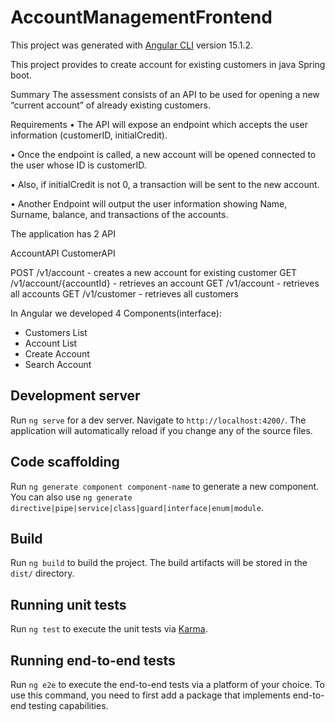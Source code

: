# AccountManagementFrontend

This project was generated with [Angular CLI](https://github.com/angular/angular-cli) version 15.1.2.

This project provides to create account for existing customers in java Spring boot.

Summary The assessment consists of an API to be used for opening a new “current account” of already existing customers.

Requirements 
• The API will expose an endpoint which accepts the user information (customerID, initialCredit).

• Once the endpoint is called, a new account will be opened connected to the user whose ID is customerID.

• Also, if initialCredit is not 0, a transaction will be sent to the new account.

• Another Endpoint will output the user information showing Name, Surname, balance, and transactions of the accounts.

The application has 2 API

AccountAPI 
CustomerAPI

POST /v1/account - creates a new account for existing customer
GET /v1/account/{accountId} - retrieves an account
GET /v1/account - retrieves all accounts
GET /v1/customer - retrieves all customers

In Angular we developed 4 Components(interface):
- Customers List
- Account List
- Create Account
- Search Account

## Development server

Run `ng serve` for a dev server. Navigate to `http://localhost:4200/`. The application will automatically reload if you change any of the source files.

## Code scaffolding

Run `ng generate component component-name` to generate a new component. You can also use `ng generate directive|pipe|service|class|guard|interface|enum|module`.

## Build

Run `ng build` to build the project. The build artifacts will be stored in the `dist/` directory.

## Running unit tests

Run `ng test` to execute the unit tests via [Karma](https://karma-runner.github.io).

## Running end-to-end tests

Run `ng e2e` to execute the end-to-end tests via a platform of your choice. To use this command, you need to first add a package that implements end-to-end testing capabilities.


